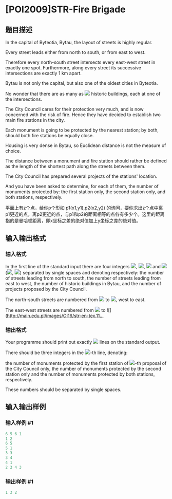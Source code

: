 # [POI2009]STR-Fire Brigade

## 题目描述

In the capital of Byteotia, Bytau, the layout of streets is highly regular.

Every street leads either from north to south, or from east to west.

Therefore every north-south street intersects every east-west street in exactly one spot. Furthermore, along every street its successive intersections are exactly 1 km apart.

Bytau is not only the capital, but also one of the oldest cities in Byteotia.

No wonder that there are as many as ![](http://main.edu.pl/images/OI16/str-en-tex.1.png) historic buildings, each at one of the intersections.

The City Council cares for their protection very much, and is now concerned with the risk of fire. Hence they have decided to establish two main fire stations in the city.

Each monument is going to be protected by the nearest station; by both, should both fire stations be equally close.

Housing is very dense in Bytau, so Euclidean distance is not the measure of choice.

The distance between a monument and fire station should rather be defined as the length of the shortest path along the streets between them.

The City Council has prepared several projects of the stations' location.

And you have been asked to determine, for each of them, the number of monuments protected by: the first station only, the second station only, and both stations, respectively.

平面上有z个点，给你p个形如 p1(x1,y1),p2(x2,y2) 的询问，要你求出z个点中离p1更近的点，离p2更近的点，与p1和p2的距离相等的点各有多少个。这里的距离指的是曼哈顿距离，即x坐标之差的绝对值加上y坐标之差的绝对值。

## 输入输出格式

### 输入格式

In the first line of the standard input there are four integers ![](http://main.edu.pl/images/OI16/str-en-tex.2.png), ![](http://main.edu.pl/images/OI16/str-en-tex.3.png), ![](http://main.edu.pl/images/OI16/str-en-tex.4.png) and ![](http://main.edu.pl/images/OI16/str-en-tex.5.png) (![](http://main.edu.pl/images/OI16/str-en-tex.6.png), ![](http://main.edu.pl/images/OI16/str-en-tex.7.png)) separated by single spaces and denoting respectively: the number of streets leading from north to south, the number of streets leading from east to west, the number of historic buildings in Bytau, and the number of projects proposed by the City Council.

The north-south streets are numbered from ![](http://main.edu.pl/images/OI16/str-en-tex.8.png) to ![](http://main.edu.pl/images/OI16/str-en-tex.9.png), west to east.

The east-west streets are numbered from ![](http://main.edu.pl/images/OI16/str-en-tex.10.png) to ![](http://main.edu.pl/images/OI16/str-en-tex.11…

### 输出格式

Your programme should print out exactly ![](http://main.edu.pl/images/OI16/str-en-tex.33.png) lines on the standard output.

There should be three integers in the ![](http://main.edu.pl/images/OI16/str-en-tex.34.png)-th line, denoting:

the number of monuments protected by the first station of ![](http://main.edu.pl/images/OI16/str-en-tex.35.png)-th proposal of the City Council only, the number of monuments protected by the second station only and the number of monuments protected by both stations, respectively.

These numbers should be separated by single spaces.

## 输入输出样例

### 输入样例 #1

```cpp
6 5 6 1
1 2
6 5
5 1
3 3
3 4
4 1
2 3 4 3

```
### 输出样例 #1

```cpp
1 3 2

```
